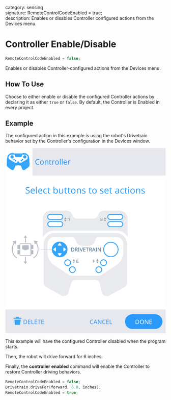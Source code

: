 category: sensing  
signature: RemoteControlCodeEnabled = true;  
description: Enables or disables Controller configured actions from the Devices menu.

# Controller Enable/Disable

```cpp
RemoteControlCodeEnabled = false;
```

Enables or disables Controller-configured actions from the Devices menu.

## How To Use

Choose to either enable or disable the configured Controller actions by declaring it as either `true` or `false`. By default, the Controller is Enabled in every project.

## Example

The configured action in this example is using the robot's Drivetrain behavior set by the Controller's configuration in the Devices window.

![configured_action](configured_action.png)

This example will have the configured Controller disabled when the program starts. 

Then, the robot will drive forward for 6 inches.

Finally, the **controller enabled** command will enable the Controller to restore Controller driving behaviors.

```cpp
RemoteControlCodeEnabled = false;
Drivetrain.driveFor(forward, 6.0, inches);
RemoteControlCodeEnabled = true;
```

<advanced>
</advanced>